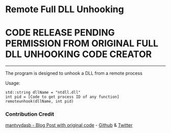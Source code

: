 # Remote Full DLL Unhooking

# CODE RELEASE PENDING PERMISSION FROM ORIGINAL FULL DLL UNHOOKING CODE CREATOR
----

The program is designed to unhook a DLL from a remote process

Usage:
```
std::string dllName = "ntdll.dll"
int pid = [Code to get process ID of any function]
remoteunhook(dllName, int pid)
```



### Contribution Credit



[mantvydasb - Blog Post with original code](https://www.ired.team/offensive-security/defense-evasion/how-to-unhook-a-dll-using-c++) - [Github](https://github.com/mantvydasb) & [Twitter](https://twitter.com/spotheplanet) 
